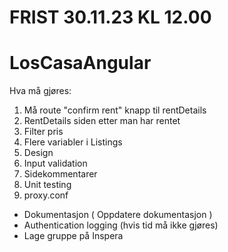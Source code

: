 # FRIST 30.11.23 KL 12.00
# LosCasaAngular 

Hva må gjøres:
1. Må route "confirm rent" knapp til rentDetails
2. RentDetails siden etter man har rentet
3. Filter pris
4. Flere variabler i Listings
5. Design
6. Input validation
7. Sidekommentarer 
8. Unit testing
9. proxy.conf
   
- Dokumentasjon ( Oppdatere dokumentasjon )
- Authentication logging (hvis tid må ikke gjøres)
- Lage gruppe på Inspera
